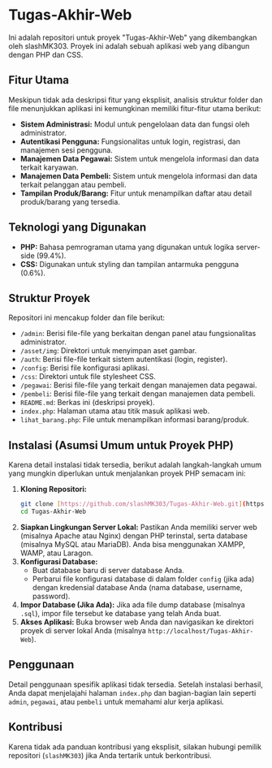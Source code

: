# Tugas-Akhir-Web

Ini adalah repositori untuk proyek "Tugas-Akhir-Web" yang dikembangkan oleh slashMK303. Proyek ini adalah sebuah aplikasi web yang dibangun dengan PHP dan CSS.

## Fitur Utama

Meskipun tidak ada deskripsi fitur yang eksplisit, analisis struktur folder dan file menunjukkan aplikasi ini kemungkinan memiliki fitur-fitur utama berikut:

* **Sistem Administrasi:** Modul untuk pengelolaan data dan fungsi oleh administrator.
* **Autentikasi Pengguna:** Fungsionalitas untuk login, registrasi, dan manajemen sesi pengguna.
* **Manajemen Data Pegawai:** Sistem untuk mengelola informasi dan data terkait karyawan.
* **Manajemen Data Pembeli:** Sistem untuk mengelola informasi dan data terkait pelanggan atau pembeli.
* **Tampilan Produk/Barang:** Fitur untuk menampilkan daftar atau detail produk/barang yang tersedia.

## Teknologi yang Digunakan

* **PHP:** Bahasa pemrograman utama yang digunakan untuk logika server-side (99.4%).
* **CSS:** Digunakan untuk styling dan tampilan antarmuka pengguna (0.6%).

## Struktur Proyek

Repositori ini mencakup folder dan file berikut:

* `/admin`: Berisi file-file yang berkaitan dengan panel atau fungsionalitas administrator.
* `/asset/img`: Direktori untuk menyimpan aset gambar.
* `/auth`: Berisi file-file terkait sistem autentikasi (login, register).
* `/config`: Berisi file konfigurasi aplikasi.
* `/css`: Direktori untuk file stylesheet CSS.
* `/pegawai`: Berisi file-file yang terkait dengan manajemen data pegawai.
* `/pembeli`: Berisi file-file yang terkait dengan manajemen data pembeli.
* `README.md`: Berkas ini (deskripsi proyek).
* `index.php`: Halaman utama atau titik masuk aplikasi web.
* `lihat_barang.php`: File untuk menampilkan informasi barang/produk.

## Instalasi (Asumsi Umum untuk Proyek PHP)

Karena detail instalasi tidak tersedia, berikut adalah langkah-langkah umum yang mungkin diperlukan untuk menjalankan proyek PHP semacam ini:

1.  **Kloning Repositori:**
    ```bash
    git clone [https://github.com/slashMK303/Tugas-Akhir-Web.git](https://github.com/slashMK303/Tugas-Akhir-Web.git)
    cd Tugas-Akhir-Web
    ```
2.  **Siapkan Lingkungan Server Lokal:**
    Pastikan Anda memiliki server web (misalnya Apache atau Nginx) dengan PHP terinstal, serta database (misalnya MySQL atau MariaDB). Anda bisa menggunakan XAMPP, WAMP, atau Laragon.
3.  **Konfigurasi Database:**
    * Buat database baru di server database Anda.
    * Perbarui file konfigurasi database di dalam folder `config` (jika ada) dengan kredensial database Anda (nama database, username, password).
4.  **Impor Database (Jika Ada):**
    Jika ada file dump database (misalnya `.sql`), impor file tersebut ke database yang telah Anda buat.
5.  **Akses Aplikasi:**
    Buka browser web Anda dan navigasikan ke direktori proyek di server lokal Anda (misalnya `http://localhost/Tugas-Akhir-Web`).

## Penggunaan

Detail penggunaan spesifik aplikasi tidak tersedia. Setelah instalasi berhasil, Anda dapat menjelajahi halaman `index.php` dan bagian-bagian lain seperti `admin`, `pegawai`, atau `pembeli` untuk memahami alur kerja aplikasi.

## Kontribusi

Karena tidak ada panduan kontribusi yang eksplisit, silakan hubungi pemilik repositori (`slashMK303`) jika Anda tertarik untuk berkontribusi.
